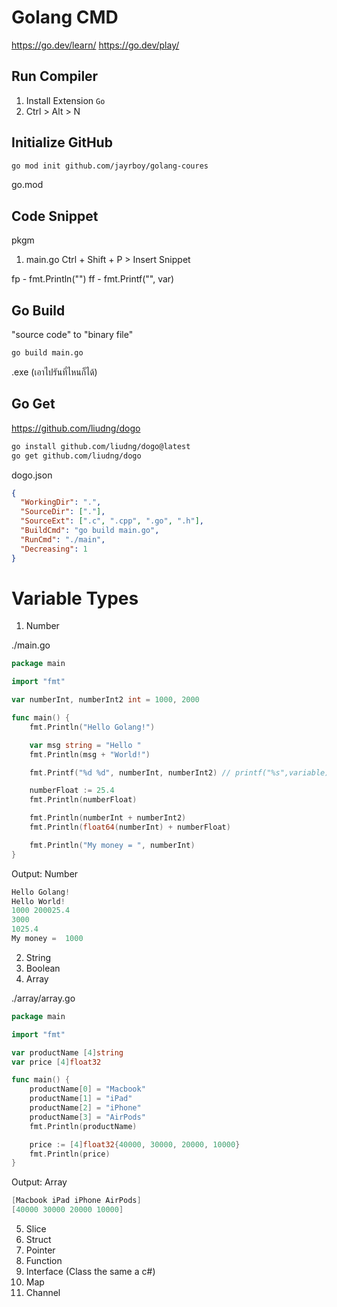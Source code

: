 # Golang CMD

https://go.dev/learn/
https://go.dev/play/

## Run Compiler

1. Install Extension `Go`
2. Ctrl > Alt > N

## Initialize GitHub

```sh
go mod init github.com/jayrboy/golang-coures
```

go.mod

## Code Snippet

pkgm

1. main.go Ctrl + Shift + P > Insert Snippet

fp - fmt.Println("")
ff - fmt.Printf("", var)

## Go Build

"source code" to "binary file"

```sh
go build main.go
```

.exe (เอาไปรันที่ไหนก็ได้)

## Go Get

https://github.com/liudng/dogo

```sh
go install github.com/liudng/dogo@latest
go get github.com/liudng/dogo
```

dogo.json

```json
{
  "WorkingDir": ".",
  "SourceDir": ["."],
  "SourceExt": [".c", ".cpp", ".go", ".h"],
  "BuildCmd": "go build main.go",
  "RunCmd": "./main",
  "Decreasing": 1
}
```

# Variable Types

1. Number

./main.go

```go
package main

import "fmt"

var numberInt, numberInt2 int = 1000, 2000

func main() {
	fmt.Println("Hello Golang!")

	var msg string = "Hello "
	fmt.Println(msg + "World!")

	fmt.Printf("%d %d", numberInt, numberInt2) // printf("%s",variable) in c language

	numberFloat := 25.4
	fmt.Println(numberFloat)

	fmt.Println(numberInt + numberInt2)
	fmt.Println(float64(numberInt) + numberFloat)

	fmt.Println("My money = ", numberInt)
}
```

Output: Number

```c
Hello Golang!
Hello World!
1000 200025.4
3000
1025.4
My money =  1000
```

2. String
3. Boolean
4. Array

./array/array.go

```go
package main

import "fmt"

var productName [4]string
var price [4]float32

func main() {
	productName[0] = "Macbook"
	productName[1] = "iPad"
	productName[2] = "iPhone"
	productName[3] = "AirPods"
	fmt.Println(productName)

	price := [4]float32{40000, 30000, 20000, 10000}
	fmt.Println(price)
}
```

Output: Array

```c
[Macbook iPad iPhone AirPods]
[40000 30000 20000 10000]
```

5. Slice
6. Struct
7. Pointer
8. Function
9. Interface (Class the same a c#)
10. Map
11. Channel
